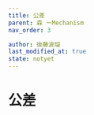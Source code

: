 ```yaml
---
title: 公差
parent: 森 ーMechanism
nav_order: 3

author: 後藤波瑠
last_modified_at: true
state: notyet
---
```


# **公差**
